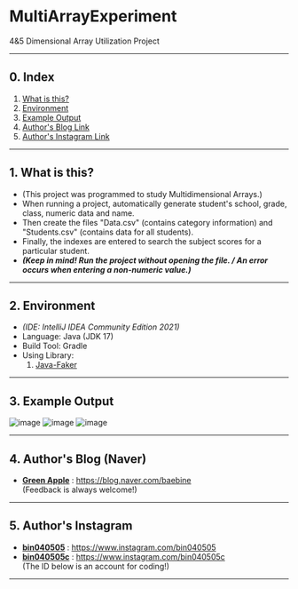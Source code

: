 # MultiArrayExperiment
4&5 Dimensional Array Utilization Project

___

## 0. Index
1. [What is this?](#1-what-is-this)
2. [Environment](#2-environment)
3. [Example Output](#3-example-output)
4. [Author's Blog Link](#4-authors-blog-naver)
5. [Author's Instagram Link](#5-authors-instagram)

___

## 1. What is this?
- (This project was programmed to study Multidimensional Arrays.)
- When running a project, automatically generate student's school, grade, class, numeric data and name.
- Then create the files "Data.csv" (contains category information) and "Students.csv" (contains data for all students).
- Finally, the indexes are entered to search the subject scores for a particular student.
- ***(Keep in mind! Run the project without opening the file. / An error occurs when entering a non-numeric value.)***
___

## 2. Environment
- *(IDE: IntelliJ IDEA Community Edition 2021)*
- Language: Java (JDK 17)
- Build Tool: Gradle
- Using Library:
   1. [Java-Faker](https://github.com/DiUS/java-faker)

___

## 3. Example Output
![image](https://user-images.githubusercontent.com/63220297/172418145-ef57d413-e8bd-4d4d-ba99-746065d77689.png)
![image](https://user-images.githubusercontent.com/63220297/172418460-d4c3a7e5-f2b7-4063-a9f1-2211d61826fe.png)
![image](https://user-images.githubusercontent.com/63220297/172418406-0fa56a96-f034-4504-a06f-9276ffcc7caf.png)

___

## 4. Author's Blog (Naver)
* [**Green Apple**](https://blog.naver.com/baebine) : https://blog.naver.com/baebine
</br>(Feedback is always welcome!)

___

## 5. Author's Instagram
* [**bin040505**](https://www.instagram.com/bin040505) : https://www.instagram.com/bin040505
* [**bin040505c**](https://www.instagram.com/bin040505c) : https://www.instagram.com/bin040505c
</br>(The ID below is an account for coding!)
___

